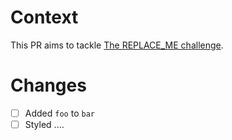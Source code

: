 # Context

This PR aims to tackle [The REPLACE_ME challenge](https://REPLACE_ME.com).

# Changes

- [ ] Added `foo` to `bar`
- [ ] Styled ....
